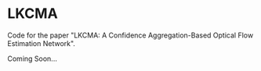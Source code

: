 # LKCMA
Code for the paper "LKCMA: A Confidence Aggregation-Based Optical  Flow Estimation Network".

Coming Soon...

